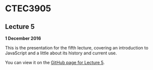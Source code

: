 # CTEC3905

## Lecture 5

**1 December 2016**

This is the presentation for the fifth lecture, covering an introduction to JavaScript and a little about its history and current use.

You can view it on the [GitHub page for Lecture 5](https://ctec3905.github.io/lecture_05/).